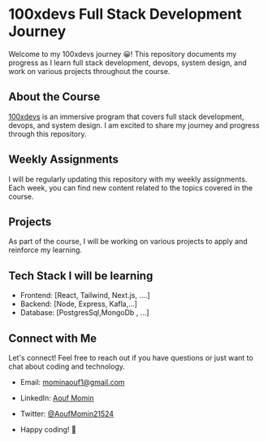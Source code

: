 # 100xdevs Full Stack Development Journey

Welcome to my 100xdevs journey 😀! This repository documents my progress as I learn full stack development, devops, system design, and work on various projects throughout the course.

## About the Course

[100xdevs](#) is an immersive program that covers full stack development, devops, and system design. I am excited to share my journey and progress through this repository.

## Weekly Assignments

I will be regularly updating this repository with my weekly assignments. Each week, you can find new content related to the topics covered in the course. 

## Projects

As part of the course, I will be working on various projects to apply and reinforce my learning.

## Tech Stack I will be learning

- Frontend: [React, Tailwind, Next.js, ....]
- Backend: [Node, Express, Kafla,...]
- Database: [PostgresSql,MongoDb , ...]
## Connect with Me

Let's connect! Feel free to reach out if you have questions or just want to chat about coding and technology.

- Email: mominaouf1@gmail.com
- LinkedIn: [Aouf Momin](https://www.linkedin.com/in/momin-aouf)
- Twitter: [@AoufMomin21524](https://twitter.com/AoufMomin21524)

- Happy coding! 🚀
